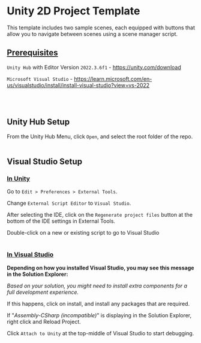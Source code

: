 # Unity 2D Project Template
This template includes two sample scenes, each equipped with buttons that allow you to navigate between scenes using a scene manager script.

## <ins>Prerequisites</ins>
```Unity Hub``` with Editor Version ```2022.3.6f1``` - https://unity.com/download

```Microsoft Visual Studio``` - https://learn.microsoft.com/en-us/visualstudio/install/install-visual-studio?view=vs-2022

<br/><br/>

## Unity Hub Setup
From the Unity Hub Menu, click ```Open```, and select the root folder of the repo.
<br/><br/>
## Visual Studio Setup
### <ins>In Unity</ins>
Go to ```Edit > Preferences > External Tools```.

Change ```External Script Editor``` to ```Visual Studio```.

After selecting the IDE, click on the ```Regenerate project files``` button at the bottom of the IDE settings in External Tools.

Double-click on a new or existing script to go to Visual Studio
<br/><br/>
### <ins>In Visual Studio</ins>
**Depending on how you installed Visual Studio, you may see this message in the Solution Explorer:**

*Based on your solution, you might need to install extra components for a full development experience.*

If this happens, click on install, and install any packages that are required.

If "*Assembly-CSharp (incompatible)*" is displaying in the Solution Explorer, right click and Reload Project.

Click ```Attach to Unity``` at the top-middle of Visual Studio to start debugging.